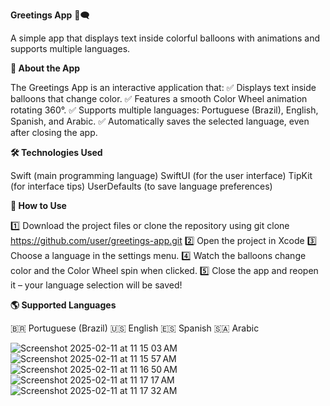**Greetings App** 🎨🗨️

A simple app that displays text inside colorful balloons with animations and supports multiple languages.

**📱 About the App**

The Greetings App is an interactive application that:
✅ Displays text inside balloons that change color.
✅ Features a smooth Color Wheel animation rotating 360°.
✅ Supports multiple languages: Portuguese (Brazil), English, Spanish, and Arabic.
✅ Automatically saves the selected language, even after closing the app.

**🛠️ Technologies Used**

Swift (main programming language)
SwiftUI (for the user interface)
TipKit (for interface tips)
UserDefaults (to save language preferences)

**🚀 How to Use**

1️⃣ Download the project files or clone the repository using
git clone https://github.com/user/greetings-app.git
2️⃣ Open the project in Xcode
3️⃣ Choose a language in the settings menu.
4️⃣ Watch the balloons change color and the Color Wheel spin when clicked.
5️⃣ Close the app and reopen it – your language selection will be saved!

**🌎 Supported Languages**

🇧🇷 Portuguese (Brazil)
🇺🇸 English
🇪🇸 Spanish
🇸🇦 Arabic

![Screenshot 2025-02-11 at 11 15 03 AM](https://github.com/user-attachments/assets/47ce6bfd-4f61-4e04-aa5c-5a8b3dd93df1)
![Screenshot 2025-02-11 at 11 15 57 AM](https://github.com/user-attachments/assets/d9d9fb12-822d-4f09-b603-955dcf27d9f5)
![Screenshot 2025-02-11 at 11 16 50 AM](https://github.com/user-attachments/assets/a8e4935e-d02d-4315-92c7-e10d5eb50d76)
![Screenshot 2025-02-11 at 11 17 17 AM](https://github.com/user-attachments/assets/bf8741c8-465f-4d5b-a980-9df580569920)
![Screenshot 2025-02-11 at 11 17 32 AM](https://github.com/user-attachments/assets/2cc2161d-b2a4-4174-a99e-fc89a0ed2103)




